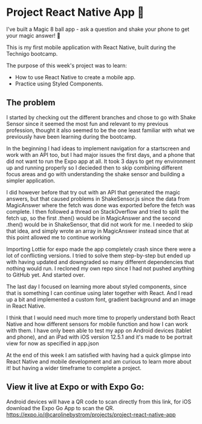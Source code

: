 # Project React Native App 📱
I've built a Magic 8 ball app - ask a question and shake your phone to get your magic answer! 🔮

This is my first mobile application with React Native, built during the Technigo bootcamp.

The purpose of this week's project was to learn: 
- How to use React Native to create a mobile app.
- Practice using Styled Components. 
## The problem
I started by checking out the different branches and chose to go with Shake Sensor since it seemed the most fun and relevant to my previous profession, thought it also seemed to be the one least familiar with what we previously have been learning during the bootcamp. 

In the beginning I had ideas to implement navigation for a startscreen and work with an API too, but I had major issues the first days, and a phone that did not want to run the Expo app at all. It took 3 days to get my environment up and running properly so I decieded then to skip combining different focus areas and go with understanding the shake sensor and building a simpler application.

I did however before that try out with an API that generated the magic answers, but that caused problems in ShakeSensor.js since the data from MagicAnswer where the fetch was done was exported before the fetch was complete. I then followed a thread on StackOverflow and tried to split the fetch up, so the first .then() would be in MagicAnswer and the second .then() would be in ShakeSensor, that did not work for me. I needed to skip that idea, and simply wrote an array in MagicAnswer instead since that at this point allowed me to continue working

Importing Lottie for expo made the app completely crash since there were a lot of conflicting versions. I tried to solve them step-by-step but ended up with having updated and downgraded so many different dependencies that nothing would run. I recloned my own repo since I had not pushed anything to GitHub yet. And started over. 

The last day I focused on learning more about styled components, since that is something I can continue using later together with React. And I read up a bit and implemented a custom font, gradient background and an image in React Native. 

I think that I would need much more time to properly understand both React Native and how different sensors for mobile function and how I can work with them. I have only been able to test my app on Android devices (tablet and phone), and an iPad with iOS version 12.5.1 and it's made to be portrait view for now as specified in app.json

At the end of this week I am satisfied with having had a quick glimpse into React Native and mobile development and am curious to learn more  about it! but having a wider timeframe to complete a project. 
## View it live at Expo or with Expo Go: 
Android devices will have a QR code to scan directly from this link, for iOS download the Expo Go App to scan the QR. 
https://expo.io/@carolinebystrom/projects/project-react-native-app



